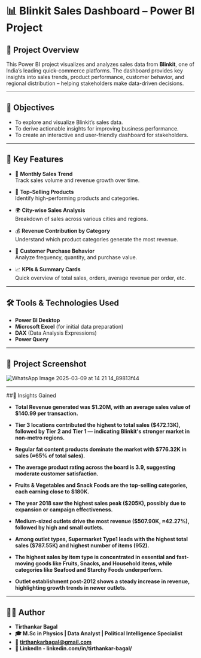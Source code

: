 # 📊 Blinkit Sales Dashboard – Power BI Project

## 🚀 Project Overview

This Power BI project visualizes and analyzes sales data from **Blinkit**, one of India’s leading quick-commerce platforms. The dashboard provides key insights into sales trends, product performance, customer behavior, and regional distribution – helping stakeholders make data-driven decisions.

---

## 🎯 Objectives

- To explore and visualize Blinkit’s sales data.
- To derive actionable insights for improving business performance.
- To create an interactive and user-friendly dashboard for stakeholders.

---

## 📌 Key Features

- 📅 **Monthly Sales Trend**  
  Track sales volume and revenue growth over time.

- 🧃 **Top-Selling Products**  
  Identify high-performing products and categories.

- 🌍 **City-wise Sales Analysis**  
  Breakdown of sales across various cities and regions.

- 💰 **Revenue Contribution by Category**  
  Understand which product categories generate the most revenue.

- 👥 **Customer Purchase Behavior**  
  Analyze frequency, quantity, and purchase value.

- 📈 **KPIs & Summary Cards**  
  Quick overview of total sales, orders, average revenue per order, etc.

---

## 🛠️ Tools & Technologies Used

- **Power BI Desktop**
- **Microsoft Excel** (for initial data preparation)
- **DAX** (Data Analysis Expressions)
- **Power Query**

---

## 📁 Project Screenshot

![WhatsApp Image 2025-03-09 at 14 21 14_89813f44](https://github.com/user-attachments/assets/f8655639-d310-4477-9ba0-2036d621db07)

---
##🧠 Insights Gained
- **Total Revenue generated was $1.20M, with an average sales value of $140.99 per transaction.**

- **Tier 3 locations contributed the highest to total sales ($472.13K), followed by Tier 2 and Tier 1 — indicating Blinkit's stronger market in non-metro regions.**

- **Regular fat content products dominate the market with $776.32K in sales (≈65% of total sales).**

- **The average product rating across the board is 3.9, suggesting moderate customer satisfaction.**

- **Fruits & Vegetables and Snack Foods are the top-selling categories, each earning close to $180K.**

- **The year 2018 saw the highest sales peak ($205K), possibly due to expansion or campaign effectiveness.**

- **Medium-sized outlets drive the most revenue ($507.90K, ≈42.27%), followed by high and small outlets.**

- **Among outlet types, Supermarket Type1 leads with the highest total sales ($787.55K) and highest number of items (952).**

- **The highest sales by item type is concentrated in essential and fast-moving goods like Fruits, Snacks, and Household items, while categories like Seafood and Starchy Foods underperform.**

- **Outlet establishment post-2012 shows a steady increase in revenue, highlighting growth trends in newer outlets.**
---
## 👨‍💻 Author

- **Tirthankar Bagal**
- **🎓 M.Sc in Physics | Data Analyst | Political Intelligence Specialist**
- **📧 tirthankarbagal@gmail.com**
- **🔗 LinkedIn - linkedin.com/in/tirthankar-bagal/**

